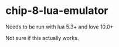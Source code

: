 # chip-8-lua-emulator

Needs to be run with lua 5.3+ and love 10.0+

Not sure if this actually works.
